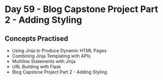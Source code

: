 # Day 59 - Blog Capstone Project Part 2 - Adding Styling
## Concepts Practised
- Using Jinja to Produce Dynamic HTML Pages
- Combining Jinja Templating with APIs
- Multiline Statements with Jinja
- URL Building with Flask
- Blog Capstone Project Part 2 - Adding Styling
